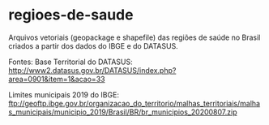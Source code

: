 # regioes-de-saude
Arquivos vetoriais (geopackage e shapefile) das regiões de saúde no Brasil criados a partir dos dados do IBGE e do DATASUS.

Fontes: Base Territorial do DATASUS: http://www2.datasus.gov.br/DATASUS/index.php?area=0901&item=1&acao=33

Limites municipais 2019 do IBGE: ftp://geoftp.ibge.gov.br/organizacao_do_territorio/malhas_territoriais/malhas_municipais/municipio_2019/Brasil/BR/br_municipios_20200807.zip

